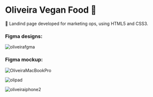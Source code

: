 # Oliveira Vegan Food :green_heart:

:dart: Landind page developed for marketing ops, using HTML5 and CSS3.

### Figma designs:

![oliveirafgma](https://user-images.githubusercontent.com/65367775/90297971-cae11300-de66-11ea-8ade-3da3f8009f48.png)

### Figma mockup:

![OliveiraMacBookPro](https://user-images.githubusercontent.com/65367775/90298086-2e6b4080-de67-11ea-93bf-c38e764b2ca5.png)


![olipad](https://user-images.githubusercontent.com/65367775/90990456-f4d9ba00-e577-11ea-8c26-fa7435727b8f.png)

![oliveiraiphone2](https://user-images.githubusercontent.com/65367775/90990253-4ed98000-e576-11ea-9d93-d60f11a6d7d9.png)

